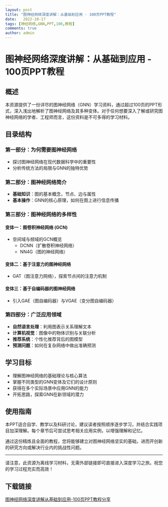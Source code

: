 ```yaml
---
layout: post
title: "图神经网络深度讲解：从基础到应用 - 100页PPT教程"
date:   2022-10-17
tags: [神经网络,GNN,PPT,100,教程]
comments: true
author: admin
---
```

# 图神经网络深度讲解：从基础到应用 - 100页PPT教程

## 概述
本资源提供了一份详尽的图神经网络（GNN）学习资料，通过超过100页的PPT形式，深入浅出地解析了图神经网络及其多种变体。对于任何想要深入了解或研究图神经网络的学者、工程师而言，这份资料是不可多得的学习材料。

## 目录结构
### 第一部分：为何需要图神经网络
- 探讨图神经网络在现代数据科学中的重要性
- 分析传统方法的局限与GNN的独特优势

### 第二部分：图神经网络简介
- **基础知识**：图的基本概念，节点、边与属性
- **基本操作**：GNN的核心原理，如何在图上进行信息传播

### 第三部分：图神经网络的多样性
#### 变体一：图卷积神经网络 (GCN)
- 空间域与频域的GCN概览
  - DCNN（扩散卷积神经网络）
  - NN4G（图的神经网络）

#### 变体二：基于注意力的图神经网络
- GAT（图注意力网络），探索节点间的注意力机制

#### 变体三：基于自编码器的图神经网络
- 引入GAE（图自编码器）与VGAE（变分图自编码器）

### 第四部分：广泛应用领域
- **自然语言处理**：利用图表示关系理解文本
- **计算机视觉**：图像中的物体识别与关联分析
- **推荐系统**：个性化推荐背后的图模型
- **预测问题**：如何在复杂网络中做出准确预测

## 学习目标
- 理解图神经网络的基础理论与核心算法
- 掌握不同类型的GNN变体及它们的设计原则
- 获得在多个实际场景中应用GNN的能力
- 开拓思路，探索GNN在新领域的潜力

## 使用指南
本PPT适合自学、教学以及科研讨论，建议读者按照顺序逐步学习，并结合实践项目加深理解。每个章节后可尝试思考相关应用实例，以增强理解和记忆。

通过这份精炼且全面的教程，您将能够建立对图神经网络坚实的基础，进而开创新的研究方向或解决行业内的挑战性问题。

---

请注意，此资源为离线学习材料，无需外部链接即可直接进入深度学习之旅。祝您的学习过程充实而高效！

## 下载链接

[图神经网络深度讲解从基础到应用-100页PPT教程分享](https://pan.quark.cn/s/a3d7feca3e83)